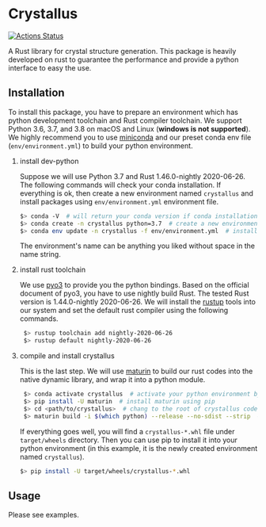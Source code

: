 # Crystallus

[![Actions Status](https://github.com/yoshida-lab/crystallus/workflows/tests/badge.svg)](https://github.com/yoshida-lab/crystallus/actions)

A Rust library for crystal structure generation.
This package is heavily developed on rust to guarantee the performance and provide a python interface to easy the use.

## Installation

To install this package, you have to prepare an environment which has python development toolchain and Rust compiler toolchain.
We support Python 3.6, 3.7, and 3.8 on macOS and Linux (**windows is not supported**).
We highly recommend you to use [miniconda](https://docs.conda.io/en/latest/miniconda.html) and our preset conda env file (`env/environment.yml`) to build your python environment.

1. install dev-python

    Suppose we will use Python 3.7 and Rust 1.46.0-nightly 2020-06-26.
    The following commands will check your conda installation. If everything is ok, then create a new environment named `crystallus` and install packages using `env/environment.yml` environment file.

    ```bash
    $> conda -V  # will return your conda version if conda installation is ok
    $> conda create -n crystallus python=3.7  # create a new environment with python3.7 and name it *crystallus*.
    $> conda env update -n crystallus -f env/environment.yml  # install packages which are listed in `environment.yml` file.
    ```

    The environment's name can be anything you liked without space in the name string.

2. install rust toolchain

    We use [pyo3](https://github.com/PyO3/pyo3) to provide you the python bindings.
    Based on the official document of pyo3, you have to use nightly build Rust. The tested Rust version is 1.44.0-nightly 2020-06-26.
    We will install the [rustup](https://www.rust-lang.org/tools/install) tools into our system and set the default rust compiler using the following commands.

    ```bash
     $> rustup toolchain add nightly-2020-06-26
     $> rustup default nightly-2020-06-26
    ```

3. compile and install crystallus

    This is the last step. We will use [maturin](https://github.com/PyO3/maturin) to build our rust codes into the native dynamic library, and wrap it into a python module.

    ```bash
     $> conda activate crystallus  # activate your python environment by name
     $> pip install -U maturin  # install maturin using pip
     $> cd <path/to/crystallus>  # chang to the root of crystallus codes
     $> maturin build -i $(which python) --release --no-sdist --strip  # build package
    ```

    If everything goes well, you will find a `crystallus-*.whl` file under `target/wheels` directory.
    Then you can use pip to install it into your python environment (in this example, it is the newly created environment named `crystallus`).

    ```bash
    $> pip install -U target/wheels/crystallus-*.whl
    ```

## Usage

Please see examples.

